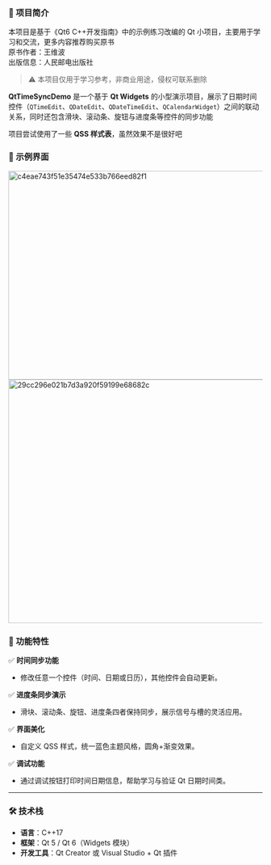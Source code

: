 
### 🌟 项目简介
本项目是基于《Qt6 C++开发指南》中的示例练习改编的 Qt 小项目，主要用于学习和交流，更多内容推荐购买原书  
原书作者：王维波  
出版信息：人民邮电出版社
> ⚠️ 本项目仅用于学习参考，非商业用途，侵权可联系删除


**QtTimeSyncDemo** 是一个基于 **Qt Widgets** 的小型演示项目，展示了日期时间控件（`QTimeEdit`、`QDateEdit`、`QDateTimeEdit`、`QCalendarWidget`）之间的联动关系，同时还包含滑块、滚动条、旋钮与进度条等控件的同步功能

项目尝试使用了一些 **QSS 样式表**，虽然效果不是很好吧

### 📸 示例界面

<img width="582" height="413" alt="c4eae743f51e35474e533b766eed82f1" src="https://github.com/user-attachments/assets/b6e67919-2024-46fc-8af4-5c7a19c30aa6" /><img width="604" height="482" alt="29cc296e021b7d3a920f59199e68682c" src="https://github.com/user-attachments/assets/923f01ce-5ee1-463f-8747-01a79e9ecffe" />





### 🧩 功能特性

✅ **时间同步功能**

* 修改任意一个控件（时间、日期或日历），其他控件会自动更新。

✅ **进度条同步演示**

* 滑块、滚动条、旋钮、进度条四者保持同步，展示信号与槽的灵活应用。

✅ **界面美化**

* 自定义 QSS 样式，统一蓝色主题风格，圆角+渐变效果。

✅ **调试功能**

* 通过调试按钮打印时间日期信息，帮助学习与验证 Qt 日期时间类。

---

### 🛠️ 技术栈

* **语言**：C++17
* **框架**：Qt 5 / Qt 6（Widgets 模块）
* **开发工具**：Qt Creator 或 Visual Studio + Qt 插件




